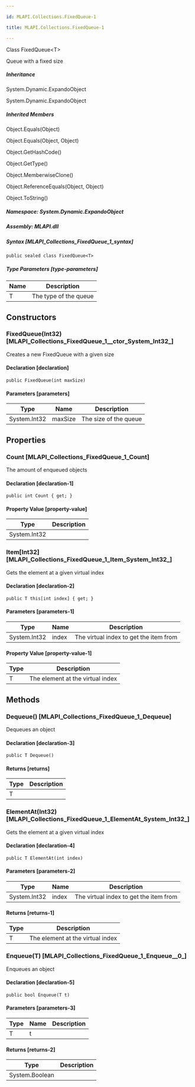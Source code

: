 ```yaml
---

id: MLAPI.Collections.FixedQueue-1

title: MLAPI.Collections.FixedQueue-1

---
```


Class FixedQueue\<T\>

<div class="markdown level0 summary" markdown="1">

Queue with a fixed size

</div>

<div class="markdown level0 conceptual" markdown="1">

</div>

<div class="inheritance" markdown="1">

##### Inheritance

<div class="level0" markdown="1">

System.Dynamic.ExpandoObject

</div>

<div class="level1" markdown="1">

System.Dynamic.ExpandoObject

</div>

</div>

<div class="inheritedMembers" markdown="1">

##### Inherited Members

<div markdown="1">

Object.Equals(Object)

</div>

<div markdown="1">

Object.Equals(Object, Object)

</div>

<div markdown="1">

Object.GetHashCode()

</div>

<div markdown="1">

Object.GetType()

</div>

<div markdown="1">

Object.MemberwiseClone()

</div>

<div markdown="1">

Object.ReferenceEquals(Object, Object)

</div>

<div markdown="1">

Object.ToString()

</div>

</div>

##### **Namespace**: System.Dynamic.ExpandoObject

##### **Assembly**: MLAPI.dll

##### Syntax [MLAPI_Collections_FixedQueue_1_syntax]

    public sealed class FixedQueue<T>

##### Type Parameters [type-parameters]

| Name                                 | Description           |
|--------------------------------------|-----------------------|
| <span class="parametername">T</span> | The type of the queue |

## Constructors <span id="MLAPI_Collections_FixedQueue_1__ctor_"></span>

### FixedQueue(Int32) [MLAPI_Collections_FixedQueue_1__ctor_System_Int32_]

<div class="markdown level1 summary" markdown="1">

Creates a new FixedQueue with a given size

</div>

<div class="markdown level1 conceptual" markdown="1">

</div>

#### Declaration [declaration]

    public FixedQueue(int maxSize)

#### Parameters [parameters]

| Type                                   | Name                                       | Description           |
|----------------------------------------|--------------------------------------------|-----------------------|
| <span class="xref">System.Int32</span> | <span class="parametername">maxSize</span> | The size of the queue |

## Properties <span id="MLAPI_Collections_FixedQueue_1_Count_"></span>

### Count [MLAPI_Collections_FixedQueue_1_Count]

<div class="markdown level1 summary" markdown="1">

The amount of enqueued objects

</div>

<div class="markdown level1 conceptual" markdown="1">

</div>

#### Declaration [declaration-1]

    public int Count { get; }

#### Property Value [property-value]

| Type                                   | Description |
|----------------------------------------|-------------|
| <span class="xref">System.Int32</span> |             |

<span id="MLAPI_Collections_FixedQueue_1_Item_"></span>

### Item\[Int32\] [MLAPI_Collections_FixedQueue_1_Item_System_Int32_]

<div class="markdown level1 summary" markdown="1">

Gets the element at a given virtual index

</div>

<div class="markdown level1 conceptual" markdown="1">

</div>

#### Declaration [declaration-2]

    public T this[int index] { get; }

#### Parameters [parameters-1]

| Type                                   | Name                                     | Description                            |
|----------------------------------------|------------------------------------------|----------------------------------------|
| <span class="xref">System.Int32</span> | <span class="parametername">index</span> | The virtual index to get the item from |

#### Property Value [property-value-1]

| Type                        | Description                      |
|-----------------------------|----------------------------------|
| <span class="xref">T</span> | The element at the virtual index |

## Methods <span id="MLAPI_Collections_FixedQueue_1_Dequeue_"></span>

### Dequeue() [MLAPI_Collections_FixedQueue_1_Dequeue]

<div class="markdown level1 summary" markdown="1">

Dequeues an object

</div>

<div class="markdown level1 conceptual" markdown="1">

</div>

#### Declaration [declaration-3]

    public T Dequeue()

#### Returns [returns]

| Type                        | Description |
|-----------------------------|-------------|
| <span class="xref">T</span> |             |

<span id="MLAPI_Collections_FixedQueue_1_ElementAt_"></span>

### ElementAt(Int32) [MLAPI_Collections_FixedQueue_1_ElementAt_System_Int32_]

<div class="markdown level1 summary" markdown="1">

Gets the element at a given virtual index

</div>

<div class="markdown level1 conceptual" markdown="1">

</div>

#### Declaration [declaration-4]

    public T ElementAt(int index)

#### Parameters [parameters-2]

| Type                                   | Name                                     | Description                            |
|----------------------------------------|------------------------------------------|----------------------------------------|
| <span class="xref">System.Int32</span> | <span class="parametername">index</span> | The virtual index to get the item from |

#### Returns [returns-1]

| Type                        | Description                      |
|-----------------------------|----------------------------------|
| <span class="xref">T</span> | The element at the virtual index |

<span id="MLAPI_Collections_FixedQueue_1_Enqueue_"></span>

### Enqueue(T) [MLAPI_Collections_FixedQueue_1_Enqueue__0_]

<div class="markdown level1 summary" markdown="1">

Enqueues an object

</div>

<div class="markdown level1 conceptual" markdown="1">

</div>

#### Declaration [declaration-5]

    public bool Enqueue(T t)

#### Parameters [parameters-3]

| Type                        | Name                                 | Description |
|-----------------------------|--------------------------------------|-------------|
| <span class="xref">T</span> | <span class="parametername">t</span> |             |

#### Returns [returns-2]

| Type                                     | Description |
|------------------------------------------|-------------|
| <span class="xref">System.Boolean</span> |             |
